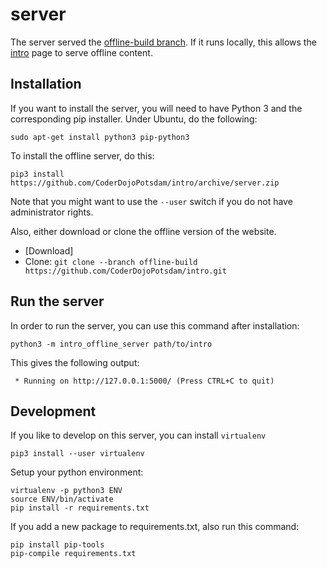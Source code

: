server
======

The server served the [offline-build branch][offline-build].
If it runs locally, this allows the [intro] page to serve offline content.

[offline-build]: https://github.com/CoderDojoPotsdam/intro/tree/offline-build
[intro]: https://coderdojopotsdam.github.io/intro/

Installation
------------

If you want to install the server, you will need to have Python 3 and the
corresponding pip installer.
Under Ubuntu, do the following:

    sudo apt-get install python3 pip-python3

To install the offline server, do this:

    pip3 install https://github.com/CoderDojoPotsdam/intro/archive/server.zip

Note that you might want to use the `--user` switch if you do not have
administrator rights.

Also, either download or clone the offline version of the website.

- [Download]
- Clone: `git clone --branch offline-build https://github.com/CoderDojoPotsdam/intro.git`

Run the server
--------------

In order to run the server, you can use this command after installation:

    python3 -m intro_offline_server path/to/intro

This gives the following output:

```
 * Running on http://127.0.0.1:5000/ (Press CTRL+C to quit)
```

Development
-----------

If you like to develop on this server, you can install `virtualenv`

    pip3 install --user virtualenv

Setup your python environment:

    virtualenv -p python3 ENV
    source ENV/bin/activate
    pip install -r requirements.txt

If you add a new package to requirements.txt, also run this command:

    pip install pip-tools
    pip-compile requirements.txt
